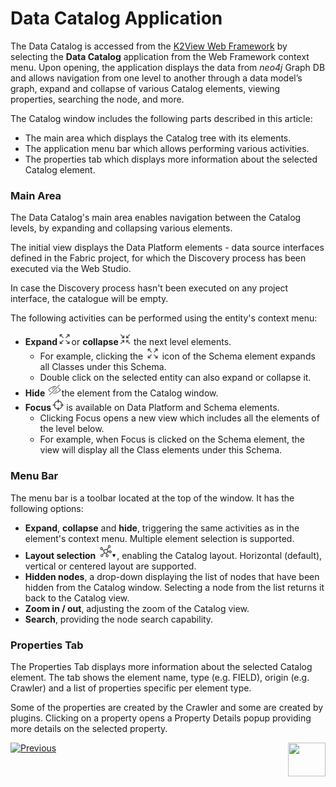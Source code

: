 <web>

# Data Catalog Application

The Data Catalog is accessed from the [K2View Web Framework](/articles/30_web_framework/01_web_framework_overview.md) by selecting the **Data Catalog** application from the Web Framework context menu. Upon opening, the application displays the data from *neo4j* Graph DB and allows navigation from one level to another through a data model’s graph, expand and collapse of various Catalog elements, viewing properties, searching the node, and more.

The Catalog window includes the following parts described in this article:

* The main area which displays the Catalog tree with its elements.
* The application menu bar which allows performing various activities. 
* The properties tab which displays more information about the selected Catalog element.

### Main Area

The Data Catalog's main area enables navigation between the Catalog levels, by expanding and collapsing various elements.

The initial view displays the Data Platform elements - data source interfaces defined in the Fabric project, for which the Discovery process has been executed via the Web Studio.

In case the Discovery process hasn't been executed on any project interface, the catalogue will be empty. 

The following activities can be performed using the entity's context menu:

* **Expand**<img src="images/expand.png" style="zoom:75%;" />or **collapse**<img src="images/collapse.png" style="zoom:75%;" /> the next level elements. 
  * For example, clicking the <img src="images/expand.png" style="zoom:75%;" /> icon of the Schema element expands all Classes under this Schema. 
  * Double click on the selected entity can also expand or collapse it.
* **Hide** <img src="images/hide.png" style="zoom:75%;" />the element from the Catalog window.
* **Focus**<img src="images/focus.png" style="zoom:75%;" /> is available on Data Platform and Schema elements. 
  * Clicking Focus opens a new view which includes all the elements of the level below. 
  * For example, when Focus is clicked on the Schema element, the view will display all the Class elements under this Schema.

### Menu Bar

The menu bar is a toolbar located at the top of the window. It has the following options:

* **Expand**, **collapse** and **hide**, triggering the same activities as in the element's context menu. Multiple element selection is supported.  
* **Layout selection** <img src="images/layout.png" style="zoom:75%;" />, enabling the Catalog layout. Horizontal (default), vertical or centered layout are supported.
* **Hidden nodes**, a drop-down displaying the list of nodes that have been hidden from the Catalog window. Selecting a node from the list returns it back to the Catalog view.
* **Zoom in / out**, adjusting the zoom of the Catalog view.
* **Search**, providing the node search capability.

### Properties Tab

The Properties Tab displays more information about the selected Catalog element. The tab shows the element name, type (e.g. FIELD), origin (e.g. Crawler) and a list of properties specific per element type. 

Some of the properties are created by the Crawler and some are created by plugins. Clicking on a property opens a Property Details popup providing more details on the selected property.







[![Previous](/articles/images/Previous.png)](04_plugin_framework.md)[<img align="right" width="60" height="54" src="/articles/images/Next.png">](06_catalog_versioning.md) 

</web>
